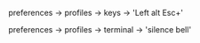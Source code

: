 
preferences -> profiles -> keys -> 'Left alt Esc+'


preferences -> profiles -> terminal -> 'silence bell'



